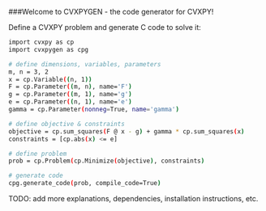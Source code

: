 
###Welcome to CVXPYGEN - the code generator for CVXPY!

Define a CVXPY problem and generate C code to solve it:

```bash
import cvxpy as cp
import cvxpygen as cpg

# define dimensions, variables, parameters
m, n = 3, 2
x = cp.Variable((n, 1))
F = cp.Parameter((m, n), name='F')
g = cp.Parameter((m, 1), name='g')
e = cp.Parameter((n, 1), name='e')
gamma = cp.Parameter(nonneg=True, name='gamma')

# define objective & constraints
objective = cp.sum_squares(F @ x - g) + gamma * cp.sum_squares(x)
constraints = [cp.abs(x) <= e]

# define problem
prob = cp.Problem(cp.Minimize(objective), constraints)

# generate code
cpg.generate_code(prob, compile_code=True)
```

TODO: add more explanations, dependencies, installation instructions, etc.